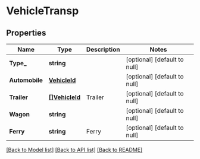 # VehicleTransp

## Properties
Name | Type | Description | Notes
------------ | ------------- | ------------- | -------------
**Type_** | **string** |  | [optional] [default to null]
**Automobile** | [**VehicleId**](VehicleID.md) |  | [optional] [default to null]
**Trailer** | [**[]VehicleId**](VehicleID.md) | Trailer | [optional] [default to null]
**Wagon** | **string** |  | [optional] [default to null]
**Ferry** | **string** | Ferry | [optional] [default to null]

[[Back to Model list]](../README.md#documentation-for-models) [[Back to API list]](../README.md#documentation-for-api-endpoints) [[Back to README]](../README.md)


